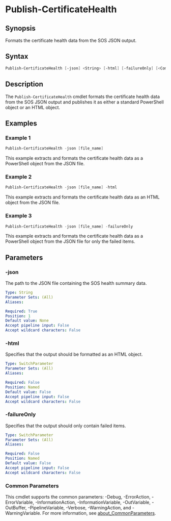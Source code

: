 # Publish-CertificateHealth

## Synopsis

Formats the certificate health data from the SOS JSON output.

## Syntax

```powershell
Publish-CertificateHealth [-json] <String> [-html] [-failureOnly] [<CommonParameters>]
```

## Description

The `Publish-CertificateHealth` cmdlet formats the certificate health data from the SOS JSON output and publishes it as either a standard PowerShell object or an HTML object.

## Examples

### Example 1

```powershell
Publish-CertificateHealth -json [file_name]
```

This example extracts and formats the certificate health data as a PowerShell object from the JSON file.

### Example 2

```powershell
Publish-CertificateHealth -json [file_name] -html
```

This example extracts and formats the certificate health data as an HTML object from the JSON file.

### Example 3

```powershell
Publish-CertificateHealth -json [file_name] -failureOnly
```

This example extracts and formats the certificate health data as a PowerShell object from the JSON file for only the failed items.

## Parameters

### -json

The path to the JSON file containing the SOS health summary data.

```yaml
Type: String
Parameter Sets: (All)
Aliases:

Required: True
Position: 1
Default value: None
Accept pipeline input: False
Accept wildcard characters: False
```

### -html

Specifies that the output should be formatted as an HTML object.

```yaml
Type: SwitchParameter
Parameter Sets: (All)
Aliases:

Required: False
Position: Named
Default value: False
Accept pipeline input: False
Accept wildcard characters: False
```

### -failureOnly

Specifies that the output should only contain failed items.

```yaml
Type: SwitchParameter
Parameter Sets: (All)
Aliases:

Required: False
Position: Named
Default value: False
Accept pipeline input: False
Accept wildcard characters: False
```

### Common Parameters

This cmdlet supports the common parameters: -Debug, -ErrorAction, -ErrorVariable, -InformationAction, -InformationVariable, -OutVariable, -OutBuffer, -PipelineVariable, -Verbose, -WarningAction, and -WarningVariable. For more information, see [about_CommonParameters](http://go.microsoft.com/fwlink/?LinkID=113216).
